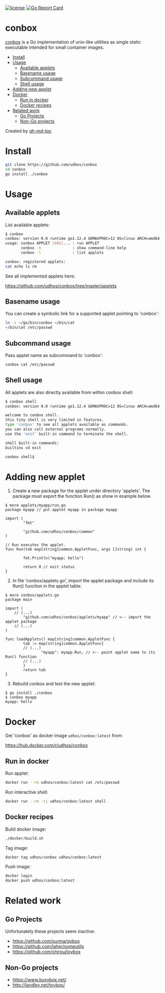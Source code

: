 [![license](http://img.shields.io/badge/license-MIT-blue.svg)](https://github.com/udhos/conbox/blob/master/LICENSE)
[![Go Report Card](https://goreportcard.com/badge/github.com/udhos/conbox)](https://goreportcard.com/report/github.com/udhos/conbox)

# conbox
[conbox](https://github.com/udhos/conbox) is a Go implementation of unix-like utilities as single static executable intended for small container images.

* [Install](#install)
* [Usage](#usage)
  * [Available applets](#available-applets)
  * [Basename usage](#basename-usage)
  * [Subcommand usage](#subcommand-usage)
  * [Shell usage](#shell-usage)
* [Adding new applet](#adding-new-applet)
* [Docker](#docker)
  * [Run in docker](#run-in-docker)
  * [Docker recipes](#docker-recipes)
* [Related work](#related-work)
  * [Go Projects](#go-projects)
  * [Non\-Go projects](#non-go-projects)

Created by [gh-md-toc](https://github.com/ekalinin/github-markdown-toc.go)

# Install

```bash
git clone https://github.com/udhos/conbox
cd conbox
go install ./conbox
```

# Usage

## Available applets

List available applets:

```bash
$ conbox
conbox: version 0.0 runtime go1.12.4 GOMAXPROC=12 OS=linux ARCH=amd64
usage: conbox APPLET [ARG]... : run APPLET
       conbox -h              : show command-line help
       conbox -l              : list applets

conbox: registered applets:
cat echo ls rm 
```

See all implemented applets here:

https://github.com/udhos/conbox/tree/master/applets

## Basename usage

You can create a symbolic link for a supported applet pointing to 'conbox':

```bash
ln -s ~/go/bin/conbox ~/bin/cat
~/bin/cat /etc/passwd
```

## Subcommand usage

Pass applet name as subcommand to 'conbox':

```bash
conbox cat /etc/passwd
```

## Shell usage

All applets are also directly available from within conbox shell:

```bash
$ conbox shell
conbox: version 0.0 runtime go1.12.4 GOMAXPROC=12 OS=linux ARCH=amd64

welcome to conbox shell.
this tiny shell is very limited in features.
type 'conbox' to see all applets available as commands.
you can also call external programs normally.
use the 'exit' built-in command to terminate the shell.

shell built-in commands:
builtins cd exit 

conbox shell$ 
```

# Adding new applet

1. Create a new package for the applet under directory 'applets'. The package must export the function Run() as show in example below.

```
$ more applets/myapp/run.go
package myapp // put applet myapp in package myapp

import (
        "fmt"

        "github.com/udhos/conbox/common"
)

// Run executes the applet.
func Run(tab map[string]common.AppletFunc, args []string) int {

        fmt.Println("myapp: hello")

        return 0 // exit status
}
```

2. In file 'conbox/applets.go', import the applet package and include its Run() function in the applet table: 

```
$ more conbox/applets.go
package main

import (
	// (...)
        "github.com/udhos/conbox/applets/myapp" // <-- import the applet package
	// (...)
)

func loadApplets() map[string]common.AppletFunc {
        tab := map[string]common.AppletFunc{
		// (...)
                "myapp": myapp.Run, // <-- point applet name to its Run() function
		// (...)
        }
        return tab
}
```

3. Rebuild conbox and test the new applet:

```
$ go install ./conbox
$ conbox myapp
myapp: hello
```

# Docker

Get 'conbox' as docker image `udhos/conbox:latest` from:

https://hub.docker.com/r/udhos/conbox

## Run in docker

Run applet:

```bash
docker run --rm udhos/conbox:latest cat /etc/passwd
```

Run interactive shell:

```bash
docker run --rm -ti udhos/conbox:latest shell
```

## Docker recipes

Build docker image:

```bash
./docker/build.sh
```

Tag image:

```bash
docker tag udhos/conbox udhos/conbox:latest
```

Push image:

```bash
docker login
docker push udhos/conbox:latest
```

# Related work

## Go Projects

Unfortunately these projects seem inactive:

- https://github.com/surma/gobox
- https://github.com/laher/someutils
- https://github.com/shirou/toybox

## Non-Go projects

- https://www.busybox.net/
- http://landley.net/toybox/
